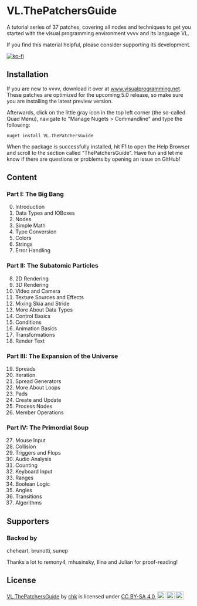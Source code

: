 # VL.ThePatchersGuide
A tutorial series of 37 patches, covering all nodes and techniques to get you started with the visual programming environment vvvv and its language VL.

If you find this material helpful, please consider supporting its development.

[![ko-fi](https://ko-fi.com/img/githubbutton_sm.svg)](https://ko-fi.com/T6T3I9XX6)

## Installation
If you are new to vvvv, download it over at www.visualprogramming.net. These patches are optimized for the upcoming 5.0 release, so make sure you are installing the latest preview version.

Afterwards, click on the little gray icon in the top left corner (the so-called Quad Menu), navigate to "Manage Nugets > Commandline" and type the following:

```
nuget install VL.ThePatchersGuide
```

When the package is successfully installed, hit F1 to open the Help Browser and scroll to the section called "ThePatchersGuide". Have fun and let me know if there are questions or problems by opening an issue on GitHub!

## Content

### Part I: The Big Bang
0. Introduction
1. Data Types and IOBoxes
2. Nodes
3. Simple Math
4. Type Conversion
5. Colors
6. Strings
7. Error Handling

### Part II: The Subatomic Particles
8. 2D Rendering
9. 3D Rendering
10. Video and Camera
11. Texture Sources and Effects
12. Mixing Skia and Stride
13. More About Data Types
14. Control Basics
15. Conditions
16. Animation Basics
17. Transformations
18. Render Text

### Part III: The Expansion of the Universe
19. Spreads
20. Iteration
21. Spread Generators
22. More About Loops
23. Pads
24. Create and Update
25. Process Nodes
26. Member Operations

### Part IV: The Primordial Soup
27. Mouse Input
28. Collision
29. Triggers and Flops
30. Audio Analysis
31. Counting
32. Keyboard Input
33. Ranges
34. Boolean Logic
35. Angles
36. Transitions
37. Algorithms

## Supporters

### Backed by
cheheart, brunotti, sunep

Thanks a lot to remony4, mhusinsky, Ilina and Julian for proof-reading!

## License

  <p xmlns:cc="http://creativecommons.org/ns#" xmlns:dct="http://purl.org/dc/terms/"><a property="dct:title" rel="cc:attributionURL" href="https://github.com/chkworks/VL.ThePatchersGuide">VL.ThePatchersGuide</a> by <a rel="cc:attributionURL dct:creator" property="cc:attributionName" href="https://www.3e8.studio">chk</a> is licensed under <a href="http://creativecommons.org/licenses/by-sa/4.0/?ref=chooser-v1" target="_blank" rel="license noopener noreferrer" style="display:inline-block;">CC BY-SA 4.0 <img style="height:22px!important;margin-left:3px;vertical-align:text-bottom;" src="https://mirrors.creativecommons.org/presskit/icons/cc.svg?ref=chooser-v1"><img style="height:22px!important;margin-left:3px;vertical-align:text-bottom;" src="https://mirrors.creativecommons.org/presskit/icons/by.svg?ref=chooser-v1"><img style="height:22px!important;margin-left:3px;vertical-align:text-bottom;" src="https://mirrors.creativecommons.org/presskit/icons/sa.svg?ref=chooser-v1"></a></p> 
